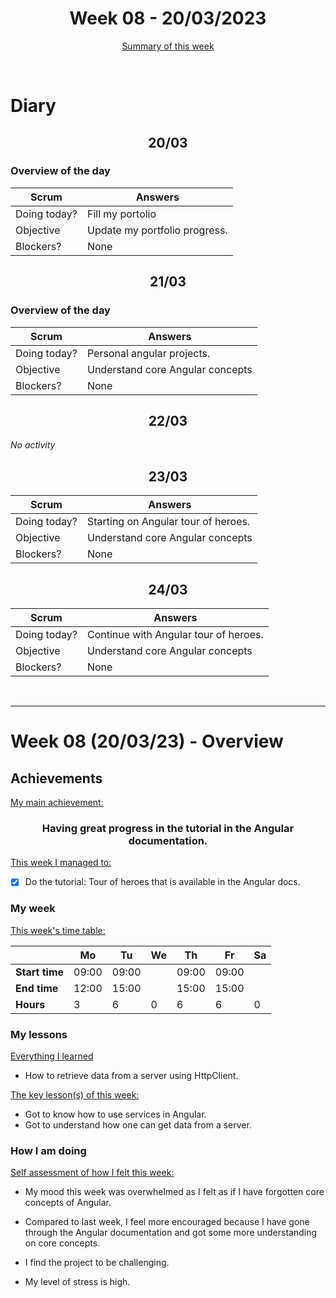 


<!-- 
  Welcome to your weekly agenda.
  In this agenda, you will note down day to day progress.
-->

<h1 align="center">Week 08 - 20/03/2023</h1>

<p align="center"><a href="#summary">Summary of this week</a></p>

<br/>

<!-- 
  -- SECTION: OVERVIEW
  -- For each day, fill out your diary
  -->

<h1>Diary</h1>

<h2 align="center">20/03</h2>

### Overview of the day

<!-- Fill out the daily scrum table 
  -- Doing today? - What are you working on today?
  -- Objective?   - What do you hope to achieve today?
  -- Blockers?    - Any blockers? Anywhere you need help?
-->

| Scrum	       | Answers 	| 
|----------	   |-------	  |
| Doing today? | Fill my portolio        |
| Objective    | Update my portfolio progress.         |
| Blockers?    | None         |


<h2 align="center">21/03</h2>

### Overview of the day

<!-- Fill out the daily scrum table 
  -- Doing today? - What are you working on today?
  -- Objective?   - What do you hope to achieve today?
  -- Blockers?    - Any blockers? Anywhere you need help?
-->

| Scrum	       | Answers 	| 
|----------	   |-------	  |
| Doing today? | Personal angular projects.         |
| Objective    | Understand core Angular concepts         |
| Blockers?    | None         |

<h2 align="center">22/03</h2>

*No activity*

<h2 align="center">23/03</h2>

| Scrum	       | Answers 	| 
|----------	   |-------	  |
| Doing today? | Starting on Angular tour of heroes.         |
| Objective    | Understand core Angular concepts         |
| Blockers?    | None         |

<h2 align="center">24/03</h2>

| Scrum	       | Answers 	| 
|----------	   |-------	  |
| Doing today? | Continue with Angular tour of heroes.         |
| Objective    | Understand core Angular concepts         |
| Blockers?    | None         |


<br/>

<hr id="summary" />
<!-- Fill this section at the end of each week, -->

# Week 08 (20/03/23) - Overview

<!-- What was your main achievement -->
<h2>Achievements</h2>

<u>My main achievement:</u>

<!-- Write the achievement you are most proud off in one line! -->
<h3 align="center">Having great progress in the tutorial in the Angular documentation.</h3>

<!-- List all your achievement -->
<u>This week I managed to:</u>

- [X] Do the tutorial: Tour of heroes that is available in the Angular docs.  


### My week
<!-- Keep track of your time table daily -->
<u>This week's time table:</u>

|                | Mo | Tu 	| We 	| Th | Fr | Sa |
|---             |---	|---	|---  |--- |--- |--- |
| **Start time** | 09:00   | 09:00    |     | 09:00   | 09:00   |    |
| **End time**	 | 12:00   | 15:00    |     | 15:00   | 15:00   |    |
| **Hours**	     | 3  | 6   | 0   | 6 | 6  | 0  |


### My lessons
<!-- What did I learn? -->
<u>Everything I learned</u>

- How to retrieve data from a server using HttpClient.

<u>The key lesson(s) of this week:</u>

- Got to know how to use services in Angular.
- Got to understand how one can get data from a server.

### How I am doing
<!-- How did you feel? -->
<u>Self assessment of how I felt this week:</u>

- My mood this week was overwhelmed as I felt as if I have forgotten core concepts of Angular.
  
- Compared to last week, I feel more encouraged because I have gone through the Angular documentation and got some more understanding on core concepts.
- I find the project to be challenging.

- My level of stress is high. 